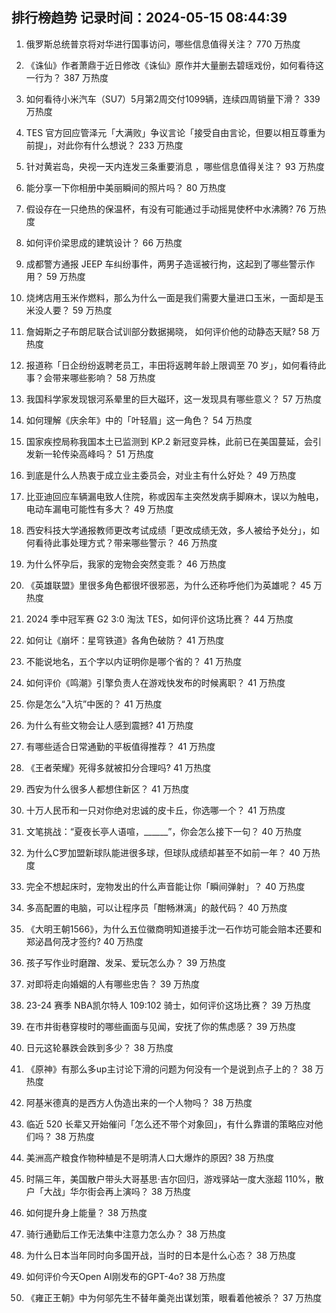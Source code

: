 
## 排行榜趋势 记录时间：2024-05-15 08:44:39
  
  1. 俄罗斯总统普京将对华进行国事访问，哪些信息值得关注？ 770 万热度
    
  2. 《诛仙》作者萧鼎于近日修改《诛仙》原作并大量删去碧瑶戏份，如何看待这一行为？ 387 万热度
    
  3. 如何看待小米汽车（SU7）5月第2周交付1099辆，连续四周销量下滑？ 339 万热度
    
  4. TES 官方回应管泽元「大满败」争议言论「接受自由言论，但要以相互尊重为前提」，对此你有什么想说？ 233 万热度
    
  5. 针对黄岩岛，央视一天内连发三条重要消息 ，哪些信息值得关注？ 93 万热度
    
  6. 能分享一下你相册中美丽瞬间的照片吗？ 80 万热度
    
  7. 假设存在一只绝热的保温杯，有没有可能通过手动摇晃使杯中水沸腾? 76 万热度
    
  8. 如何评价梁思成的建筑设计？ 66 万热度
    
  9. 成都警方通报 JEEP 车纠纷事件，两男子造谣被行拘，这起到了哪些警示作用？ 59 万热度
    
  10. 烧烤店用玉米作燃料，那么为什么一面是我们需要大量进口玉米，一面却是玉米没人要？ 59 万热度
    
  11. 詹姆斯之子布朗尼联合试训部分数据揭晓， 如何评价他的动静态天赋? 58 万热度
    
  12. 报道称「日企纷纷返聘老员工，丰田将返聘年龄上限调至 70 岁」，如何看待此事？会带来哪些影响？ 58 万热度
    
  13. 我国科学家发现银河系晕里的巨大磁环，这一发现具有哪些意义？ 57 万热度
    
  14. 如何理解《庆余年》中的「叶轻眉」这一角色？ 54 万热度
    
  15. 国家疾控局称我国本土已监测到 KP.2 新冠变异株，此前已在美国蔓延，会引发新一轮传染高峰吗？ 51 万热度
    
  16. 到底是什么人热衷于成立业主委员会，对业主有什么好处？ 49 万热度
    
  17. 比亚迪回应车辆漏电致人住院，称或因车主突然发病手脚麻木，误以为触电，电动车漏电可能性有多大？ 49 万热度
    
  18. 西安科技大学通报教师更改考试成绩「更改成绩无效，多人被给予处分」，如何看待此事处理方式？带来哪些警示？ 46 万热度
    
  19. 为什么怀孕后，我家的宠物会突然变乖？ 46 万热度
    
  20. 《英雄联盟》里很多角色都很坏很邪恶，为什么还称呼他们为英雄呢？ 45 万热度
    
  21. 2024 季中冠军赛 G2 3:0 淘汰 TES，如何评价这场比赛？ 44 万热度
    
  22. 如何让《崩坏：星穹铁道》各角色破防？ 41 万热度
    
  23. 不能说地名，五个字以内证明你是哪个省的？ 41 万热度
    
  24. 如何评价《鸣潮》引擎负责人在游戏快发布的时候离职？ 41 万热度
    
  25. 你是怎么“入坑”中医的？ 41 万热度
    
  26. 为什么有些文物会让人感到震撼? 41 万热度
    
  27. 有哪些适合日常通勤的平板值得推荐？ 41 万热度
    
  28. 《王者荣耀》死得多就被扣分合理吗? 41 万热度
    
  29. 西安为什么很多人都想住新区？ 41 万热度
    
  30. 十万人民币和一只对你绝对忠诚的皮卡丘，你选哪一个？ 41 万热度
    
  31. 文笔挑战：“夏夜长亭人语喧，______”，你会怎么接下一句？ 40 万热度
    
  32. 为什么C罗加盟新球队能进很多球，但球队成绩却甚至不如前一年？ 40 万热度
    
  33. 完全不想起床时，宠物发出的什么声音能让你「瞬间弹射」？ 40 万热度
    
  34. 多高配置的电脑，可以让程序员「酣畅淋漓」的敲代码？ 40 万热度
    
  35. 《大明王朝1566》，为什么五位徽商明知道接手沈一石作坊可能会赔本还要和郑泌昌何茂才签约? 40 万热度
    
  36. 孩子写作业时磨蹭、发呆、爱玩怎么办？ 39 万热度
    
  37. 对即将走向婚姻的人有哪些忠告？ 39 万热度
    
  38. 23-24 赛季 NBA凯尔特人 109:102 骑士，如何评价这场比赛？ 39 万热度
    
  39. 在市井街巷穿梭时的哪些画面与见闻，安抚了你的焦虑感？ 39 万热度
    
  40. 日元这轮暴跌会跌到多少？ 38 万热度
    
  41. 《原神》有那么多up主讨论下滑的问题为何没有一个是说到点子上的？ 38 万热度
    
  42. 阿基米德真的是西方人伪造出来的一个人物吗？ 38 万热度
    
  43. 临近 520 长辈又开始催问「怎么还不带个对象回」，有什么靠谱的策略应对他们吗？ 38 万热度
    
  44. 美洲高产粮食作物种植是不是明清人口大爆炸的原因? 38 万热度
    
  45. 时隔三年，美国散户带头大哥基思·吉尔回归，游戏驿站一度大涨超 110%，散户「大战」华尔街会再上演吗？ 38 万热度
    
  46. 如何提升身上能量？ 38 万热度
    
  47. 骑行通勤后工作无法集中注意力怎么办？ 38 万热度
    
  48. 为什么日本当年同时向多国开战，当时的日本是什么心态？ 38 万热度
    
  49. 如何评价今天Open AI刚发布的GPT-4o? 38 万热度
    
  50. 《雍正王朝》中为何邬先生不替年羹尧出谋划策，眼看着他被杀？ 37 万热度
    